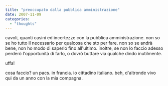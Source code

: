 ```yaml
---
title: "preoccupato dalla pubblica amministrazione"
date: 2007-11-09
categories: 
  - "thoughts"
---
```


cavoli, quanti casini ed incertezze con la pubblica amministrazione. non so se ho tutto il necessario per qualcosa che sto per fare. non so se andrà bene, non ho modo di saperlo fino all'ultimo. inoltre, se non lo faccio adesso perderò l'opportunità di farlo, o dovrò buttare via qualche dindo inutilmente.

uffa!

cosa faccio? un pacs. in francia. io cittadino italiano. beh, d'altronde vivo qui da un anno con la mia compagna.
